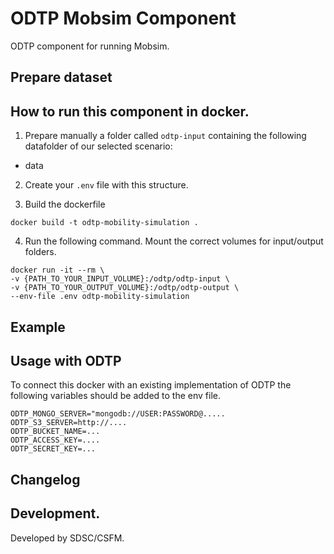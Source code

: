 # ODTP Mobsim Component
ODTP component for running Mobsim. 

## Prepare dataset


## How to run this component in docker. 

1. Prepare manually a folder called `odtp-input` containing the following datafolder of our selected scenario:

- data

2. Create your `.env` file with this structure.

3. Build the dockerfile 

```
docker build -t odtp-mobility-simulation .
```

4. Run the following command. Mount the correct volumes for input/output folders. 

```
docker run -it --rm \
-v {PATH_TO_YOUR_INPUT_VOLUME}:/odtp/odtp-input \
-v {PATH_TO_YOUR_OUTPUT_VOLUME}:/odtp/odtp-output \
--env-file .env odtp-mobility-simulation
```

## Example 

## Usage with ODTP

To connect this docker with an existing implementation of ODTP the following variables should be added to the env file. 

```
ODTP_MONGO_SERVER="mongodb://USER:PASSWORD@.....
ODTP_S3_SERVER=http://....
ODTP_BUCKET_NAME=...
ODTP_ACCESS_KEY=....
ODTP_SECRET_KEY=...
```


## Changelog


## Development. 

Developed by SDSC/CSFM.